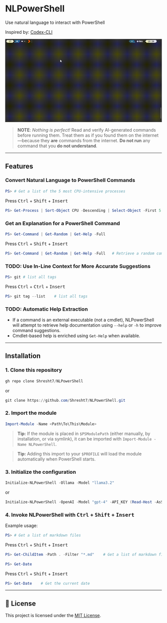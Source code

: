 # NLPowerShell

Use natural language to interact with PowerShell

Inspired by: [Codex-CLI](https://github.com/microsoft/Codex-CLI)

![Demonstration](Docs/demo.gif)

> **NOTE**: _Nothing is perfect!_ Read and verify AI-generated commands before running them. Treat them as if you found them on the internet—because they **are** commands from the internet. **Do not run** any command that you **do not understand**.

---

## Features

### Convert Natural Language to PowerShell Commands

```powershell
PS> # Get a list of the 5 most CPU-intensive processes
```

Press <kbd>Ctrl</kbd> + <kbd>Shift</kbd> + <kbd>Insert</kbd>

```powershell
PS> Get-Process | Sort-Object CPU -Descending | Select-Object -First 5    # Get a list of the 5 most CPU-intensive processes
```

### Get an Explanation for a PowerShell Command

```powershell
PS> Get-Command | Get-Random | Get-Help -Full
```

Press <kbd>Ctrl</kbd> + <kbd>Shift</kbd> + <kbd>Insert</kbd>

```powershell
PS> Get-Command | Get-Random | Get-Help -Full   # Retrieve a random command and display its full help information.
```

### TODO: Use In-Line Context for More Accurate Suggestions

```powershell
PS> git # list all tags
```

Press <kbd>Ctrl</kbd> + <kbd>Ctrl</kbd> + <kbd>Insert</kbd>

```powershell
PS> git tag --list    # list all tags
```

### TODO: Automatic Help Extraction

- If a command is an external executable (not a cmdlet), NLPowerShell will attempt to retrieve help documentation using `--help` or `-h` to improve command suggestions.
- Cmdlet-based help is enriched using `Get-Help` when available.

---

## Installation

### 1. Clone this repository

```powershell
gh repo clone Shresht7/NLPowerShell
```

or

```powershell
git clone https://github.com/Shresht7/NLPowerShell.git
```

### 2. Import the module

```powershell
Import-Module -Name <Path\To\This\Module>
```

> **Tip:** If the module is placed in `$PSModulePath` (either manually, by installation, or via symlink), it can be imported with `Import-Module -Name NLPowerShell`.

> **Tip:** Adding this import to your `$PROFILE` will load the module automatically when PowerShell starts.

### 3. Initialize the configuration

```powershell
Initialize-NLPowerShell -Ollama -Model "llama3.2" 
```

or 

```powershell
Initialize-NLPowerShell -OpenAI -Model "gpt-4" -API_KEY (Read-Host -AsSecureString -Prompt "OpenAI API Key") 
```

### 4. Invoke NLPowerShell with <kbd>Ctrl</kbd> + <kbd>Shift</kbd> + <kbd>Insert</kbd>

Example usage:

```powershell
PS> # Get a list of markdown files
```

Press <kbd>Ctrl</kbd> + <kbd>Shift</kbd> + <kbd>Insert</kbd>

```powershell
PS> Get-ChildItem -Path . -Filter "*.md"    # Get a list of markdown files
```

```powershell
PS> Get-Date
```

Press <kbd>Ctrl</kbd> + <kbd>Shift</kbd> + <kbd>Insert</kbd>

```powershell
PS> Get-Date    # Get the current date
```

---

## 📄 License

This project is licensed under the [MIT License](./LICENSE).
